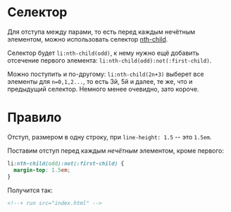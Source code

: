 # Селектор

Для отступа между парами, то есть перед каждым нечётным элементом, можно использовать селектор [nth-child](http://css-tricks.ru/Articles/Details/HowNthChildWorks).

Селектор будет `li:nth-child(odd)`, к нему нужно ещё добавить отсечение первого элемента: `li:nth-child(odd):not(:first-child)`.

Можно поступить и по-другому: `li:nth-child(2n+3)` выберет все элементы для `n=0,1,2...`, то есть 3й, 5й и далее, те же, что и предыдущий селектор. Немного менее очевидно, зато короче.

# Правило

Отступ, размером в одну строку, при `line-height: 1.5` -- это `1.5em`.

Поставим отступ перед каждым *нечётным* элементом, кроме первого:

```css
li:nth-child(odd):not(:first-child) {
  margin-top: 1.5em;
}
```

Получится так:

```html
<!--+ run src="index.html" -->
```

